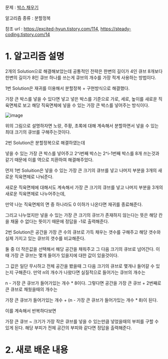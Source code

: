 문제 : [박스 채우기](https://www.acmicpc.net/problem/1493)

알고리즘 종류 : 분할정복

참조 url : https://excited-hyun.tistory.com/114, https://steady-coding.tistory.com/14

# 1. 알고리즘 설명

2개의 Solution으로 해결해보았는데 공통적인 전략은 한변의 길이가 4인 큐브 8개보다 한변의 길이가 8인 큐브 하나를 쓰는게 큐브의 개수를 가장 적게 사용하는 방법이다.

1번 Solution은 재귀를 이용해서 분할정복 + 구현방식으로 해결했다.

가장 큰 박스를 넣을 수 있다면 넣고 넣은 박스를 기준으로 가로, 세로, 높이를 새로운 직육면체로 보고 해당 직육면체에 넣을 수 있는 가장 큰 박스를 넣어주는 방식이다.

![image](https://user-images.githubusercontent.com/24482602/157439668-cf151807-6bb2-439a-85b0-386f8fae2997.png)

위의 그림으로 설명하자면 노랑, 주황, 초록에 대해 계속해서 분할하면서 넣을 수 있는 최대 크기의 큐브를 구해주는것이다.

2번 Solution은 분할정복으로 해결하였는데

넣을 수 있는 가장 큰 박스를 넣어주고 2^i번째 박스는 2^i-1번째 박스를 8개 쓰는것과 같기 때문에 이를 역으로 치환하여 해결해주었다.

먼저 1번 Soluition은 넣을 수 있는 가장 큰 크기의 큐브를 넣고 나머지 부분을 3개의 새로운 직육면체로 나눠준다.

새로운 직육면체에 대해서도 계속해서 가장 큰 크기의 큐브를 넣고 나머지 부분을 3개의 새로운 직육면체로 나누어주는데,

만약 나눈 직육면체의 면 중 하나라도 0 이하가 나온다면 재귀를 종료해준다.

그리고 나누었지만 넣을 수 있는 가장 큰 크기의 큐브가 존재하지 않는다는 뜻은 해당 칸을 채울 수 없다는 뜻이기 때문에 정답을 -1로 출력해준다.

2번 Solution은 공간을 가장 큰 수의 큐브로 가득 채우는 갯수를 구해주고 해당 갯수와 실제 가지고 있는 큐브의 갯수를 비교해준다.

둘 중 더 작은값을 선택해서 해당 공간을 채워주고 그 다음 크기의 큐브로 넘어간다. 이 때 가장 큰 큐브는 몇개 들어가 있을지에 대한 값이 있을것이다.

그 값은 일단 무시하고 전체 공간을 봤을때 그 다음 크기의 큐브로 몇개나 들어갈 수 있는지 구해준다. 만약 n의 개수가 나왔다면 실질적으로 들어가는 큐브의 개수는

n - 가장 큰 큐브가 들어가있는 개수 * 8이다. 그렇다면 공간을 가장 큰 큐브 + 2번째로 큰 큐브로 채웠을때의 개수는

가장 큰 큐브가 들어가있는 개수 + (n - 가장 큰 큐브가 들어가있는 개수 * 8)이 된다.

이를 계속해서 반복하다보면

가장 큰 큐브 ~ 크기가 가장 작은 큐브를 넣을 수 있는만큼 넣었을때의 부피를 구할 수 있게 된다. 해당 부피가 전체 공간의 부피와 같다면 정답을 출력해준다.

# 2. 새로 배운 내용
